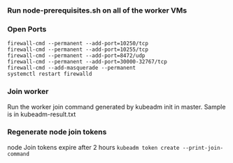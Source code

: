 ### Run node-prerequisites.sh on all of the worker VMs

### Open Ports
```
firewall-cmd --permanent --add-port=10250/tcp
firewall-cmd --permanent --add-port=10255/tcp
firewall-cmd --permanent --add-port=8472/udp
firewall-cmd --permanent --add-port=30000-32767/tcp
firewall-cmd --add-masquerade --permanent
systemctl restart firewalld
```
### Join worker

Run the worker join command generated by kubeadm init in master.
Sample is in kubeadm-result.txt

### Regenerate node join tokens

node Join tokens expire after 2 hours
```kubeadm token create --print-join-command```